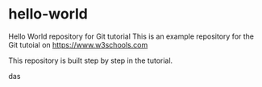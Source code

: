 # hello-world
Hello World repository for Git tutorial
This is an example repository for the Git tutoial on https://www.w3schools.com

This repository is built step by step in the tutorial.

das
